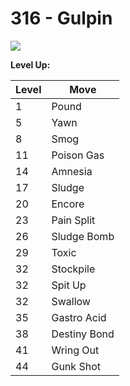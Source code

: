 # 316 - Gulpin
![][316]

**Level Up:**

Level | Move
---   | ---
  1   | Pound
  5   | Yawn
  8   | Smog
 11   | Poison Gas
 14   | Amnesia
 17   | Sludge
 20   | Encore
 23   | Pain Split
 26   | Sludge Bomb
 29   | Toxic
 32   | Stockpile
 32   | Spit Up
 32   | Swallow
 35   | Gastro Acid
 38   | Destiny Bond
 41   | Wring Out
 44   | Gunk Shot



[316]: /img/pokemon/316.png
